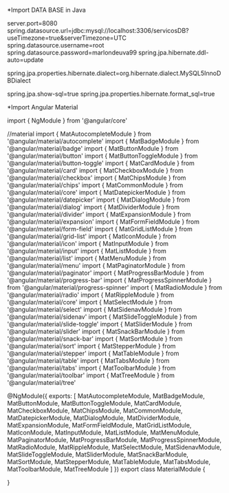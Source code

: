 *Import DATA BASE in Java

server.port=8080
spring.datasource.url=jdbc:mysql://localhost:3306/servicosDB?useTimezone=true&serverTimezone=UTC
spring.datasource.username=root
spring.datasource.password=marlondeuva99
spring.jpa.hibernate.ddl-auto=update

spring.jpa.properties.hibernate.dialect=org.hibernate.dialect.MySQL5InnoDBDialect


spring.jpa.show-sql=true
spring.jpa.properties.hibernate.format_sql=true

*Import Angular Material

import { NgModule } from '@angular/core'

//material
import { MatAutocompleteModule } from '@angular/material/autocomplete'
import { MatBadgeModule } from '@angular/material/badge'
import { MatButtonModule } from '@angular/material/button'
import { MatButtonToggleModule } from '@angular/material/button-toggle'
import { MatCardModule } from '@angular/material/card'
import { MatCheckboxModule } from '@angular/material/checkbox'
import { MatChipsModule } from '@angular/material/chips'
import { MatCommonModule } from '@angular/material/core'
import { MatDatepickerModule } from '@angular/material/datepicker'
import { MatDialogModule } from '@angular/material/dialog'
import { MatDividerModule } from '@angular/material/divider'
import { MatExpansionModule } from '@angular/material/expansion'
import { MatFormFieldModule } from '@angular/material/form-field'
import { MatGridListModule } from '@angular/material/grid-list'
import { MatIconModule } from '@angular/material/icon'
import { MatInputModule } from '@angular/material/input'
import { MatListModule } from '@angular/material/list'
import { MatMenuModule } from '@angular/material/menu'
import { MatPaginatorModule } from '@angular/material/paginator'
import { MatProgressBarModule } from '@angular/material/progress-bar'
import { MatProgressSpinnerModule } from '@angular/material/progress-spinner'
import { MatRadioModule } from '@angular/material/radio'
import { MatRippleModule } from '@angular/material/core'
import { MatSelectModule } from '@angular/material/select'
import { MatSidenavModule } from '@angular/material/sidenav'
import { MatSlideToggleModule } from '@angular/material/slide-toggle'
import { MatSliderModule } from '@angular/material/slider'
import { MatSnackBarModule } from '@angular/material/snack-bar'
import { MatSortModule } from '@angular/material/sort'
import { MatStepperModule } from '@angular/material/stepper'
import { MatTableModule } from '@angular/material/table'
import { MatTabsModule } from '@angular/material/tabs'
import { MatToolbarModule } from '@angular/material/toolbar'
import { MatTreeModule } from '@angular/material/tree'

@NgModule({
  exports: [
    MatAutocompleteModule,
    MatBadgeModule,
    MatButtonModule,
    MatButtonToggleModule,
    MatCardModule,
    MatCheckboxModule,
    MatChipsModule,
    MatCommonModule,
    MatDatepickerModule,
    MatDialogModule,
    MatDividerModule,
    MatExpansionModule,
    MatFormFieldModule,
    MatGridListModule,
    MatIconModule,
    MatInputModule,
    MatListModule,
    MatMenuModule,
    MatPaginatorModule,
    MatProgressBarModule,
    MatProgressSpinnerModule,
    MatRadioModule,
    MatRippleModule,
    MatSelectModule,
    MatSidenavModule,
    MatSlideToggleModule,
    MatSliderModule,
    MatSnackBarModule,
    MatSortModule,
    MatStepperModule,
    MatTableModule,
    MatTabsModule,
    MatToolbarModule,
    MatTreeModule
  ]
})
export class MaterialModule {

}
